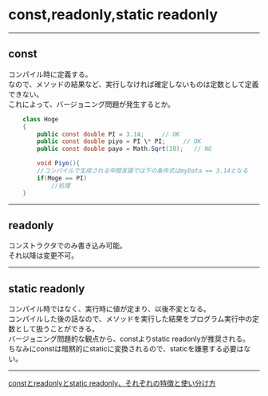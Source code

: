 # const,readonly,static readonly

---

## const

コンパイル時に定義する。  
なので、メソッドの結果など、実行しなければ確定しないものは定数として定義できない。  
これによって、バージョニング問題が発生するとか。  

``` C#
    class Hoge
    {
        public const double PI = 3.14;     // OK
        public const double piyo = PI \* PI;     // OK
        public const double payo = Math.Sqrt(10);   // NG

        void Piyo(){
        //コンパイルで生成される中間言語では下の条件式はmyData == 3.14となる
        if(Moge == PI)
            //処理
    }
```

---

## readonly

コンストラクタでのみ書き込み可能。  
それ以降は変更不可。  

---

## static readonly

コンパイル時ではなく、実行時に値が定まり、以後不変となる。  
コンパイルした後の話なので、メソッドを実行した結果をプログラム実行中の定数として扱うことができる。  
バージョニング問題的な観点から、constよりstatic readonlyが推奨される。  
ちなみにconstは暗黙的にstaticに変換されるので、staticを嫌悪する必要はない。  

---

[constとreadonlyとstatic readonly、それぞれの特徴と使い分け方](https://qiita.com/4_mio_11/items/203c88eb5299e4a45f31)  

